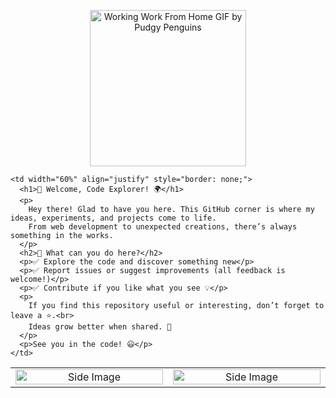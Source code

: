 
<p align="center">
  <img src="https://github.com/user-attachments/assets/a3a60c27-5209-47e4-bbdb-877d85eaad21" alt="Working Work From Home GIF by Pudgy Penguins" width="250">
</p>


<table width="100%" style="border-collapse: collapse; border: none;">
  <tr>
  <td width="20%" align="center" style="border: none; vertical-align: top;">
  <img src="https://github.com/user-attachments/assets/e8ec5002-f34c-43c1-bb5c-8bb906d015f0" alt="Side Image" style="height: 100%; width: auto;">
</td>

    <td width="60%" align="justify" style="border: none;">
      <h1>🚀 Welcome, Code Explorer! 🌍</h1>
      <p>
        Hey there! Glad to have you here. This GitHub corner is where my ideas, experiments, and projects come to life.
        From web development to unexpected creations, there’s always something in the works.
      </p>
      <h2>🌟 What can you do here?</h2>
      <p>✅ Explore the code and discover something new</p>
      <p>✅ Report issues or suggest improvements (all feedback is welcome!)</p>
      <p>✅ Contribute if you like what you see 💡</p>
      <p>
        If you find this repository useful or interesting, don’t forget to leave a ⭐.<br>
        Ideas grow better when shared. 🚀
      </p>
      <p>See you in the code! 😃</p>
    </td>
<td width="20%" align="center" style="border: none; vertical-align: top;">
  <img src="https://github.com/user-attachments/assets/e8ec5002-f34c-43c1-bb5c-8bb906d015f0" alt="Side Image" style="height: 100%; width: auto;">
</td>

  </tr>
</table>
